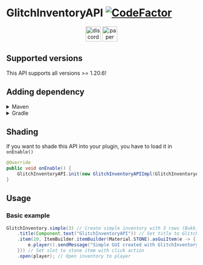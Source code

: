 # GlitchInventoryAPI [![CodeFactor](https://www.codefactor.io/repository/github/gliczdev/glitchinventoryapi/badge)](#)

<div align="center">
<a href="https://discord.gg/ZRuaXh3P63"><img alt="discord-plural" height="40" src="https://cdn.jsdelivr.net/npm/@intergrav/devins-badges@3/assets/compact/social/discord-plural_46h.png"></a>
<a href="#"><img alt="paper" height="40" src="https://cdn.jsdelivr.net/npm/@intergrav/devins-badges@3/assets/compact/supported/paper_46h.png"></a>
</div>

## Supported versions

This API supports all versions >= 1.20.6!

## Adding dependency

<details><summary>Maven</summary>
<p>

### Repository

#### Releases

```xaml
<repository>
  <id>roxymc-releases</id>
  <name>RoxyMC Repository</name>
  <url>https://repo.roxymc.net/releases</url>
</repository>
```

#### Snapshots

```xaml
<repository>
  <id>roxymc-snapshots</id>
  <name>RoxyMC Repository</name>
  <url>https://repo.roxymc.net/snapshots</url>
</repository>
```

### Dependency

```xaml
<dependency>
  <groupId>me.glicz</groupId>
  <artifactId>inventoryapi-api</artifactId>
  <version>VERSION</version>
</dependency>
```

</p>
</details>
<details><summary>Gradle</summary>
<p>

### Repository

#### Releases

```kts
maven {
    name = "roxymcReleases"
    url = uri("https://repo.roxymc.net/releases")
}

```

#### Snapshots

```kts
maven {
    name = "roxymcSnapshots"
    url = uri("https://repo.roxymc.net/snapshots")
}
```

### Dependency

```kts
dependencies {
    implementation("me.glicz:inventoryapi-api:VERSION")
}
```

</p>
</details>

## Shading

If you want to shade this API into your plugin, you have to load it in `onEnable()`

```java
@Override
public void onEnable() {
    GlitchInventoryAPI.init(new GlitchInventoryAPIImpl(GlitchInventoryAPIConfig.create(this)));
}
```

## Usage

### Basic example

```java
GlitchInventory.simple(3) // Create simple inventory with 3 rows (Bukkit InventoryType can be also used)
    .title(Component.text("GlitchInventoryAPI")) // Set title to GlitchInventoryAPI
    .item(10, ItemBuilder.itemBuilder(Material.STONE).asGuiItem(e -> {
        e.player().sendMessage("Simple GUI created with GlitchInventoryAPI!");
    })) // Set slot to stone item with click action
    .open(player); // Open inventory to player
```
